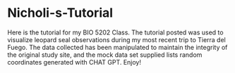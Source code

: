 # Nicholi-s-Tutorial
Here is the tutorial for my BIO 5202 Class.
The tutorial posted was used to visualize leopard seal observations during my most recent trip to Tierra del Fuego. The data collected has been manipulated to maintain the integrity of the original study site, and the mock data set supplied lists random coordinates generated with CHAT GPT. Enjoy!
